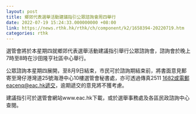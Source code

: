 ```yaml
---
layout: post
title: 鄉郊代表選舉活動建議指引公眾諮詢會周四舉行
date: 2022-07-19 15:24:33.000000000 +08:00
link: https://news.rthk.hk/rthk/ch/component/k2/1658394-20220719.htm
categories: rthk
---
```


選管會將於本星期四就鄉郊代表選舉活動建議指引舉行公眾諮詢會，諮詢會於晚上7時至8時在沙田隆亨社區中心舉行。

公眾諮詢本星期四展開，至8月9日結束，市民可於諮詢期結束前，將書面意見郵寄至灣仔港灣道25號海港中心10樓選管會秘書處，亦可透過傳真2511 1682或電郵eacenq@eac.hk遞交，逾期遞交的意見將不獲考慮。
 
建議指引可於選管會網站www.eac.hk下載，或於選舉事務處及各區民政諮詢中心查閱。
